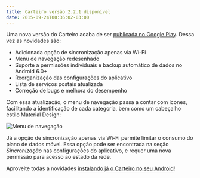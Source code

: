 ```yaml
---
title: Carteiro versão 2.2.1 disponível
date: 2015-09-24T00:36:02-03:00
---
```


Uma nova versão do Carteiro acaba de ser [publicada no Google Play](https://play.google.com/store/apps/details?id=com.rbardini.carteiro). Dessa vez as novidades são:

- Adicionada opção de sincronização apenas via Wi-Fi
- Menu de navegação redesenhado
- Suporte a permissões individuais e backup automático de dados no Android 6.0+
- Reorganização das configurações do aplicativo
- Lista de serviços postais atualizada
- Correção de bugs e melhora do desempenho

Com essa atualização, o menu de navegação passa a contar com ícones, facilitando a identificação de cada categoria, bem como um cabeçalho estilo Material Design:

![Menu de navegação](/blog/img/navigation-drawer.png)

Já a opção de sincronização apenas via Wi-Fi permite limitar o consumo do plano de dados móvel. Essa opção pode ser encontrada na seção _Sincronização_ nas configurações do aplicativo, e requer uma nova permissão para acesso ao estado da rede.

Aproveite todas a novidades [instalando já o Carteiro no seu Android](https://play.google.com/store/apps/details?id=com.rbardini.carteiro)!
